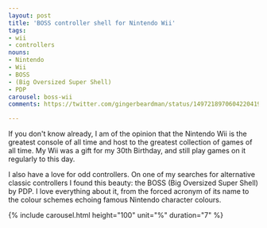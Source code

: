 ```yaml
---
layout: post
title: 'BOSS controller shell for Nintendo Wii'
tags:
- wii
- controllers
nouns:
- Nintendo
- Wii
- BOSS
- (Big Oversized Super Shell)
- PDP
carousel: boss-wii
comments: https://twitter.com/gingerbeardman/status/1497218970604220419?s=20&t=t52ka25BQUIEDVHi1OtciA

---
```


If you don't know already, I am of the opinion that the Nintendo Wii is the greatest console of all time and host to the greatest collection of games of all time. My Wii was a gift for my 30th Birthday, and still play games on it regularly to this day. 

I also have a love for odd controllers. On one of my searches for alternative classic controllers I found this beauty: the BOSS (Big Oversized Super Shell) by PDP. I love everything about it, from the forced acronym of its name to the colour schemes echoing famous Nintendo character colours.

{% include carousel.html height="100" unit="%" duration="7" %}
